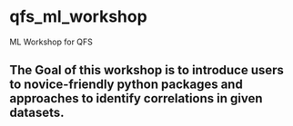 # qfs_ml_workshop
ML Workshop for QFS

## The Goal of this workshop is to introduce users to novice-friendly python packages and approaches to identify correlations in given datasets.
